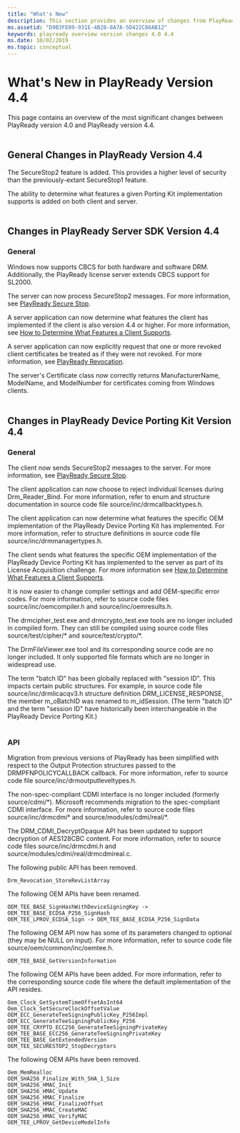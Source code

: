 ```yaml
---
title: "What's New"
description: This section provides an overview of changes from PlayReady version 4.0 to PlayReady version 4.4.
ms.assetid: "D9B3FE09-931E-4B28-8A7A-5D422C86AB12"
keywords: playready overview version changes 4.0 4.4
ms.date: 10/02/2019
ms.topic: conceptual
---
```


# What's New in PlayReady Version 4.4

This page contains an overview of the most significant changes between PlayReady version 4.0 and PlayReady version 4.4.
<br/><br/>

## General Changes in PlayReady Version 4.4

The SecureStop2 feature is added.  This provides a higher level of security than the previously-extant SecureStop1 feature.

The ability to determine what features a given Porting Kit implementation supports is added on both client and server.
<br/><br/>

## Changes in PlayReady Server SDK Version 4.4

### General

Windows now supports CBCS for both hardware and software DRM. Additionally, the PlayReady license server extends CBCS support for SL2000. 

The server can now process SecureStop2 messages. For more information, see [PlayReady Secure Stop](../../Features/secure-stop-pk.md).

A server application can now determine what features the client has implemented if the client is also version 4.4 or higher. For more information, see [How to Determine What Features a Client Supports](../../Advanced/how-to-determine-client-features.md).

A server application can now explicitly request that one or more revoked client certificates be treated as if they were not revoked.  For more information, see [PlayReady Revocation](../revocation.md).

The server's Certificate class now correctly returns ManufacturerName, ModelName, and ModelNumber for certificates coming from Windows clients.
<br/><br/>

## Changes in PlayReady Device Porting Kit Version 4.4

### General

The client now sends SecureStop2 messages to the server. For more information, see [PlayReady Secure Stop](../../Features/secure-stop-pk.md).

The client application can now choose to reject individual licenses during Drm_Reader_Bind. For more information, refer to enum and structure documentation in source code file source/inc/drmcallbacktypes.h.

The client application can now determine what features the specific OEM implementation of the PlayReady Device Porting Kit has implemented. For more information, refer to structure definitions in source code file source/inc/drmmanagertypes.h.

The client sends what features the specific OEM implementation of the PlayReady Device Porting Kit has implemented to the server as part of its License Acquisition challenge. For more information see [How to Determine What Features a Client Supports](../../Advanced/how-to-determine-client-features.md).

It is now easier to change compiler settings and add OEM-specific error codes. For more information, refer to source code files source/inc/oemcompiler.h and source/inc/oemresults.h.

The drmcipher_test.exe and drmcrypto_test.exe tools are no longer included in compiled form. They can still be compiled using source code files source/test/cipher/\* and source/test/crypto/\*.

The DrmFileViewer.exe tool and its corresponding source code are no longer included. It only supported file formats which are no longer in widespread use.

The term "batch ID" has been globally replaced with "session ID". This impacts certain public structures. For example, in source code file source/inc/drmlicacqv3.h structure definition DRM_LICENSE_RESPONSE, the member m_oBatchID was renamed to m_idSession. (The term "batch ID" and the term "session ID" have historically been interchangeable in the PlayReady Device Porting Kit.)
<br/><br/>

### API

Migration from previous versions of PlayReady has been simplified with respect to the Output Protection structures passed to the DRMPFNPOLICYCALLBACK callback. For more information, refer to source code file source/inc/drmoutputleveltypes.h.

The non-spec-compliant CDMI interface is no longer included (formerly source/cdmi/\*). Microsoft recommends migration to the spec-compliant CDMI interface. For more information, refer to source code files source/inc/drmcdmi\* and source/modules/cdmi/real/\*.

The DRM_CDMI_DecryptOpaque API has been updated to support decryption of AES128CBC content. For more information, refer to source code files source/inc/drmcdmi.h and source/modules/cdmi/real/drmcdmireal.c.

The following public API has been removed.

    Drm_Revocation_StoreRevListArray

The following OEM APIs have been renamed.

    OEM_TEE_BASE_SignHashWithDeviceSigningKey -> OEM_TEE_BASE_ECDSA_P256_SignHash
    OEM_TEE_LPROV_ECDSA_Sign -> OEM_TEE_BASE_ECDSA_P256_SignData

The following OEM API now has some of its parameters changed to optional (they may be NULL on input). For more information, refer to source code file source/oem/common/inc/oemtee.h.

    OEM_TEE_BASE_GetVersionInformation

The following OEM APIs have been added. For more information, refer to the corresponding source code file where the default implementation of the API resides.

    Oem_Clock_GetSystemTimeOffsetAsInt64
    Oem_Clock_SetSecureClockOffsetValue
    OEM_ECC_GenerateTeeSigningPublicKey_P256Impl
    OEM_ECC_GenerateTeeSigningPublicKey_P256
    OEM_TEE_CRYPTO_ECC256_GenerateTeeSigningPrivateKey
    OEM_TEE_BASE_ECC256_GenerateTeeSigningPrivateKey
    OEM_TEE_BASE_GetExtendedVersion
    OEM_TEE_SECURESTOP2_StopDecryptors

The following OEM APIs have been removed.

    Oem_MemRealloc
    OEM_SHA256_Finalize_With_SHA_1_Size
    OEM_SHA256_HMAC_Init
    OEM_SHA256_HMAC_Update
    OEM_SHA256_HMAC_Finalize
    OEM_SHA256_HMAC_FinalizeOffset
    OEM_SHA256_HMAC_CreateMAC
    OEM_SHA256_HMAC_VerifyMAC
    OEM_TEE_LPROV_GetDeviceModelInfo



